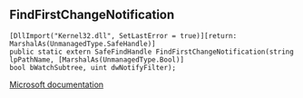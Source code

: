 ## FindFirstChangeNotification

```
[DllImport("Kernel32.dll", SetLastError = true)][return: MarshalAs(UnmanagedType.SafeHandle)]
public static extern SafeFindHandle FindFirstChangeNotification(string lpPathName, [MarshalAs(UnmanagedType.Bool)]
bool bWatchSubtree, uint dwNotifyFilter);
```

[Microsoft documentation](https://docs.microsoft.com/en-us/windows/win32/api/winbase/nf-winbase-findfirstchangenotificationw)
